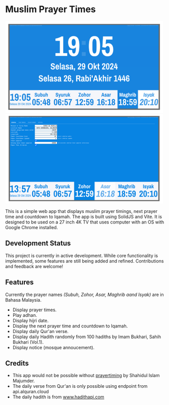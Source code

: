 # Muslim Prayer Times

<img src="screenshot-01.png" alt="Screenshot 1 of the application" width="500"/>
<img src="screenshot-02.png" alt="Screenshot 2 of the application" width="500"/>

<br />

This is a simple web app that displays muslim prayer timings, next prayer time and countdown to Iqamah. The app is built using SolidJS and Vite. It is designed to be used on a 27 inch 4K TV that uses computer with an OS with Google Chrome installed.

## Development Status

This project is currently in active development. While core functionality is implemented, some features are still being added and refined. Contributions and feedback are welcome!

## Features

Currently the prayer names <i>(Subuh, Zohor, Asar, Maghrib aand Isyak)</i> are in Bahasa Malaysia.

- Display prayer times.
- Play adhan.
- Display hijri date.
- Display the next prayer time and countdown to Iqamah.
- Display daily Qur'an verse.
- Display daily Hadith randomly from 100 hadiths by Imam Bukhari, Sahih Bukhari (Vol.1).
- Display notice (mosque annoucement).

## Credits

- This app would not be possible without [prayertiming](https://github.com/sh4hids/prayertiming) by Shahidul Islam Majumder.
- The daily verse from Qur'an is only possible using endpoint from api.alquran.cloud
- The daily hadith is from www.hadithapi.com
